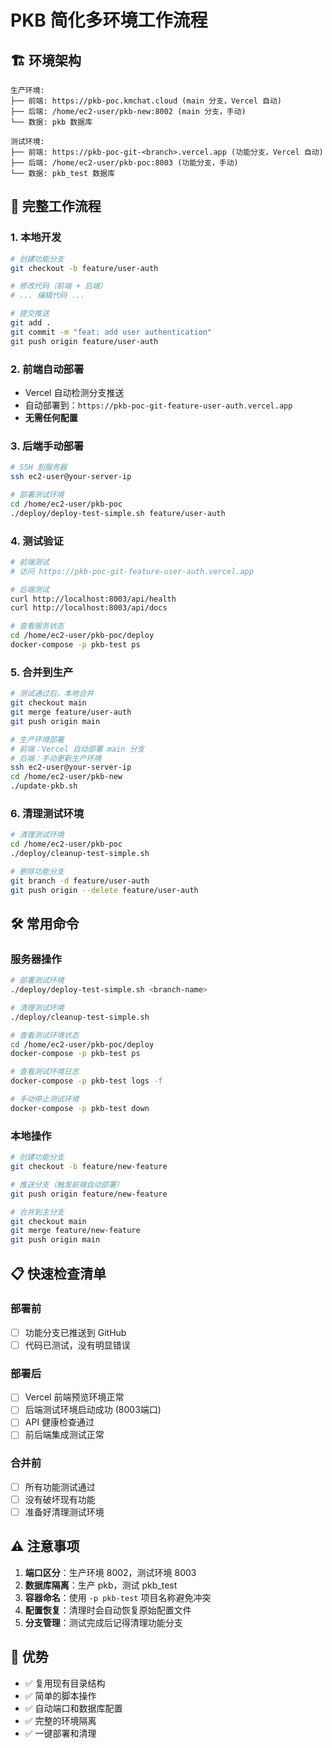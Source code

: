 # PKB 简化多环境工作流程

## 🏗️ 环境架构

```
生产环境:
├── 前端: https://pkb-poc.kmchat.cloud (main 分支，Vercel 自动)
├── 后端: /home/ec2-user/pkb-new:8002 (main 分支，手动)
└── 数据: pkb 数据库

测试环境:
├── 前端: https://pkb-poc-git-<branch>.vercel.app (功能分支，Vercel 自动)
├── 后端: /home/ec2-user/pkb-poc:8003 (功能分支，手动)
└── 数据: pkb_test 数据库
```

## 🚀 完整工作流程

### 1. 本地开发
```bash
# 创建功能分支
git checkout -b feature/user-auth

# 修改代码（前端 + 后端）
# ... 编辑代码 ...

# 提交推送
git add .
git commit -m "feat: add user authentication"
git push origin feature/user-auth
```

### 2. 前端自动部署
- Vercel 自动检测分支推送
- 自动部署到：`https://pkb-poc-git-feature-user-auth.vercel.app`
- **无需任何配置**

### 3. 后端手动部署
```bash
# SSH 到服务器
ssh ec2-user@your-server-ip

# 部署测试环境
cd /home/ec2-user/pkb-poc
./deploy/deploy-test-simple.sh feature/user-auth
```

### 4. 测试验证
```bash
# 前端测试
# 访问 https://pkb-poc-git-feature-user-auth.vercel.app

# 后端测试  
curl http://localhost:8003/api/health
curl http://localhost:8003/api/docs

# 查看服务状态
cd /home/ec2-user/pkb-poc/deploy
docker-compose -p pkb-test ps
```

### 5. 合并到生产
```bash
# 测试通过后，本地合并
git checkout main
git merge feature/user-auth
git push origin main

# 生产环境部署
# 前端：Vercel 自动部署 main 分支
# 后端：手动更新生产环境
ssh ec2-user@your-server-ip
cd /home/ec2-user/pkb-new
./update-pkb.sh
```

### 6. 清理测试环境
```bash
# 清理测试环境
cd /home/ec2-user/pkb-poc
./deploy/cleanup-test-simple.sh

# 删除功能分支
git branch -d feature/user-auth
git push origin --delete feature/user-auth
```

## 🛠️ 常用命令

### 服务器操作
```bash
# 部署测试环境
./deploy/deploy-test-simple.sh <branch-name>

# 清理测试环境
./deploy/cleanup-test-simple.sh

# 查看测试环境状态
cd /home/ec2-user/pkb-poc/deploy
docker-compose -p pkb-test ps

# 查看测试环境日志
docker-compose -p pkb-test logs -f

# 手动停止测试环境
docker-compose -p pkb-test down
```

### 本地操作
```bash
# 创建功能分支
git checkout -b feature/new-feature

# 推送分支（触发前端自动部署）
git push origin feature/new-feature

# 合并到主分支
git checkout main
git merge feature/new-feature
git push origin main
```

## 📋 快速检查清单

### 部署前
- [ ] 功能分支已推送到 GitHub
- [ ] 代码已测试，没有明显错误

### 部署后
- [ ] Vercel 前端预览环境正常
- [ ] 后端测试环境启动成功 (8003端口)
- [ ] API 健康检查通过
- [ ] 前后端集成测试正常

### 合并前
- [ ] 所有功能测试通过
- [ ] 没有破坏现有功能
- [ ] 准备好清理测试环境

## ⚠️ 注意事项

1. **端口区分**：生产环境 8002，测试环境 8003
2. **数据库隔离**：生产 pkb，测试 pkb_test
3. **容器命名**：使用 `-p pkb-test` 项目名称避免冲突
4. **配置恢复**：清理时会自动恢复原始配置文件
5. **分支管理**：测试完成后记得清理功能分支

## 🎯 优势

- ✅ 复用现有目录结构
- ✅ 简单的脚本操作
- ✅ 自动端口和数据库配置
- ✅ 完整的环境隔离
- ✅ 一键部署和清理
